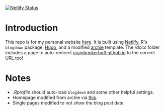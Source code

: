[![Netlify Status](https://api.netlify.com/api/v1/badges/74cd5394-2a8f-44d6-8a6a-a9a52aee928c/deploy-status)](https://app.netlify.com/sites/craigbrinkerhoff/deploys)

# Introduction
This repo is for my personal website [here](https://craigbrinkerhoff.netlify.app). It is built using [Netlify](https://www.netlify.com/), R's `blogdown` package, [Hugo](https://gohugo.io/), and a modified [archie](https://github.com/athul/archie) template. The */docs* folder includes a page to auto-redirect [craigbrinkerhoff.github.io](craigbrinkerhoff.github.io) to the correct URL too!

# Notes
- *.Rprofile* should auto-load `blogdown` and some other helpful settings.
- Homepage modified from archie via [this](https://gohugo.io/templates/homepage/).
- Single pages modified to not show the blog post date
